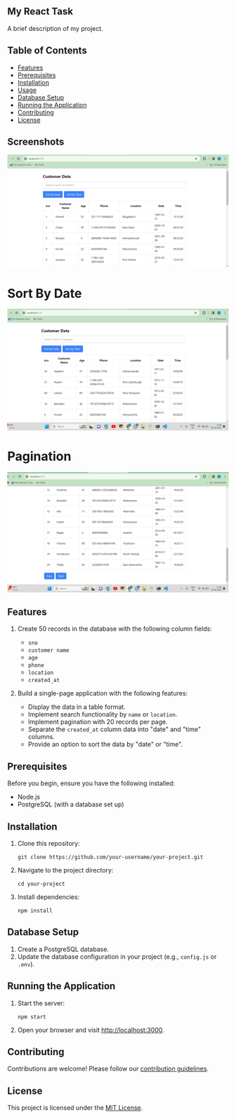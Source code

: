 ## My React Task

A brief description of my project.

## Table of Contents

- [Features](#features)
- [Prerequisites](#prerequisites)
- [Installation](#installation)
- [Usage](#usage)
- [Database Setup](#database-setup)
- [Running the Application](#running-the-application)
- [Contributing](#contributing)
- [License](#license)
## Screenshots
![Screenshot](https://github.com/5supriya-05/React_Task/blob/master/Screenshot%202024-03-03%20110038.png)

# Sort By Date
![Screenshot](https://github.com/5supriya-05/React_Task/blob/master/Screenshot%202024-03-03%20110104.png)

# Pagination
![Screenshot](https://github.com/5supriya-05/React_Task/blob/master/Screenshot%202024-03-03%20110135.png)
## Features

1. Create 50 records in the database with the following column fields:
   - `sno`
   - `customer name`
   - `age`
   - `phone`
   - `location`
   - `created_at`

2. Build a single-page application with the following features:
   - Display the data in a table format.
   - Implement search functionality by `name` or `location`.
   - Implement pagination with 20 records per page.
   - Separate the `created_at` column data into "date" and "time" columns.
   - Provide an option to sort the data by "date" or "time".

## Prerequisites

Before you begin, ensure you have the following installed:

- Node.js
- PostgreSQL (with a database set up)

## Installation

1. Clone this repository:
   ```
   git clone https://github.com/your-username/your-project.git
   ```

2. Navigate to the project directory:
   ```
   cd your-project
   ```

3. Install dependencies:
   ```
   npm install
   ```

## Database Setup

1. Create a PostgreSQL database.
2. Update the database configuration in your project (e.g., `config.js` or `.env`).

## Running the Application

1. Start the server:
   ```
   npm start
   ```

2. Open your browser and visit [http://localhost:3000](http://localhost:3000).

## Contributing

Contributions are welcome! Please follow our [contribution guidelines](CONTRIBUTING.md).

## License

This project is licensed under the [MIT License](LICENSE).
